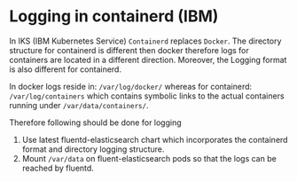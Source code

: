 # Logging in containerd (IBM)

In IKS (IBM Kubernetes Service) `Containerd` replaces `Docker`. The directory structure for containerd is different then docker therefore logs for containers are located in a different direction. Moreover, the Logging format is also different for containerd.

In docker logs reside in: `/var/log/docker/` whereas for containerd: `/var/log/containers` which contains symbolic links to the actual containers running under `/var/data/containers/`.

Therefore following should be done for logging 

1. Use latest fluentd-elasticsearch chart which incorporates the containerd format and directory logging structure.
2. Mount `/var/data` on fluent-elasticsearch pods so that the logs can be reached by fluentd.